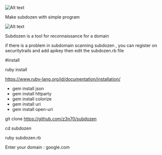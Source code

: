 ![Alt text](https://github.com/z3n70/subdozen/blob/main/subdozen.png?raw=true "subdozen")

Make subdozen with simple program

![Alt text](https://github.com/z3n70/subdozen/blob/main/status%20domain%20checker.png?raw=true "status domain checker")

Subdozen is a tool for reconnaissance for a domain

if there is a problem in subdomain scanning subdozen , you can register on securitytrails and add apikey then edit the subdozen.rb file

#install

ruby install

https://www.ruby-lang.org/id/documentation/installation/

- gem install json
- gem install httparty
- gem install colorize
- gem install uri
- gem install open-uri

git clone https://github.com/z3n70/subdozen

cd subdozen

ruby subdozen.rb

Enter your domain : google.com
